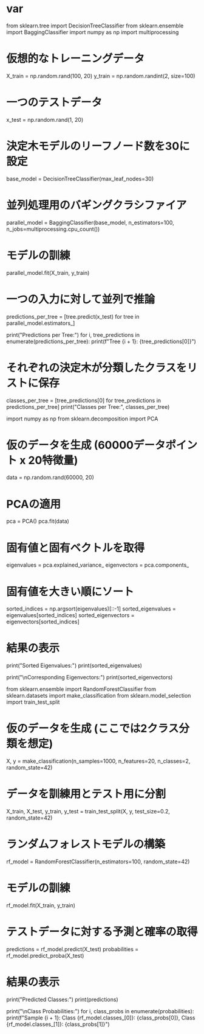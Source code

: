 # var
from sklearn.tree import DecisionTreeClassifier
from sklearn.ensemble import BaggingClassifier
import numpy as np
import multiprocessing

# 仮想的なトレーニングデータ
X_train = np.random.rand(100, 20)
y_train = np.random.randint(2, size=100)

# 一つのテストデータ
x_test = np.random.rand(1, 20)

# 決定木モデルのリーフノード数を30に設定
base_model = DecisionTreeClassifier(max_leaf_nodes=30)

# 並列処理用のバギングクラシファイア
parallel_model = BaggingClassifier(base_model, n_estimators=100, n_jobs=multiprocessing.cpu_count())

# モデルの訓練
parallel_model.fit(X_train, y_train)

# 一つの入力に対して並列で推論
predictions_per_tree = [tree.predict(x_test) for tree in parallel_model.estimators_]

print("Predictions per Tree:")
for i, tree_predictions in enumerate(predictions_per_tree):
    print(f"Tree {i + 1}: {tree_predictions[0]}")

# それぞれの決定木が分類したクラスをリストに保存
classes_per_tree = [tree_predictions[0] for tree_predictions in predictions_per_tree]
print("Classes per Tree:", classes_per_tree)


import numpy as np
from sklearn.decomposition import PCA

# 仮のデータを生成 (60000データポイント x 20特徴量)
data = np.random.rand(60000, 20)

# PCAの適用
pca = PCA()
pca.fit(data)

# 固有値と固有ベクトルを取得
eigenvalues = pca.explained_variance_
eigenvectors = pca.components_

# 固有値を大きい順にソート
sorted_indices = np.argsort(eigenvalues)[::-1]
sorted_eigenvalues = eigenvalues[sorted_indices]
sorted_eigenvectors = eigenvectors[sorted_indices]

# 結果の表示
print("Sorted Eigenvalues:")
print(sorted_eigenvalues)

print("\nCorresponding Eigenvectors:")
print(sorted_eigenvectors)




from sklearn.ensemble import RandomForestClassifier
from sklearn.datasets import make_classification
from sklearn.model_selection import train_test_split

# 仮のデータを生成 (ここでは2クラス分類を想定)
X, y = make_classification(n_samples=1000, n_features=20, n_classes=2, random_state=42)

# データを訓練用とテスト用に分割
X_train, X_test, y_train, y_test = train_test_split(X, y, test_size=0.2, random_state=42)

# ランダムフォレストモデルの構築
rf_model = RandomForestClassifier(n_estimators=100, random_state=42)

# モデルの訓練
rf_model.fit(X_train, y_train)

# テストデータに対する予測と確率の取得
predictions = rf_model.predict(X_test)
probabilities = rf_model.predict_proba(X_test)

# 結果の表示
print("Predicted Classes:")
print(predictions)

print("\nClass Probabilities:")
for i, class_probs in enumerate(probabilities):
    print(f"Sample {i + 1}: Class {rf_model.classes_[0]}: {class_probs[0]}, Class {rf_model.classes_[1]}: {class_probs[1]}")




